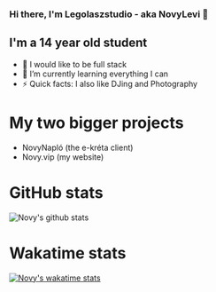 ### Hi there, I'm Legolaszstudio - aka NovyLevi 👋

## I'm a 14 year old student
- 💼 I would like to be full stack
- 🌱 I’m currently learning everything I can
- ⚡ Quick facts: I also like DJing and Photography

# My two bigger projects

- NovyNapló (the e-kréta client)
- Novy.vip (my website)

# GitHub stats
![Novy's github stats](https://github-readme-stats.vercel.app/api?username=Legolaszstudio&show_icons=true&theme=dracula)

# Wakatime stats
[![Novy's wakatime stats](https://github-readme-stats.vercel.app/api/wakatime?username=NovyLevi&layout=compact)](https://wakatime.com/@NovyLevi)


<!--
**Legolaszstudio/Legolaszstudio** is a ✨ _special_ ✨ repository because its `README.md` (this file) appears on your GitHub profile.

Here are some ideas to get you started:

- 🔭 I’m currently working on ...
- 🌱 I’m currently learning ...
- 👯 I’m looking to collaborate on ...
- 🤔 I’m looking for help with ...
- 💬 Ask me about ...
- 📫 How to reach me: ...
- 😄 Pronouns: ...
- ⚡ Fun fact: ...
-->
